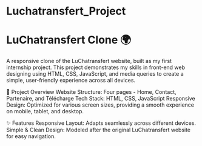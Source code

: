 # Luchatransfert_Project
# LuChatransfert Clone 🌍
A responsive clone of the LuChatransfert website, built as my first internship project. This project demonstrates my skills in front-end web designing using HTML, CSS, JavaScript, and media queries to create a simple, user-friendly experience across all devices.

📄 Project Overview
Website Structure: Four pages - Home, Contact, Partenaire, and Télécharge
Tech Stack: HTML, CSS, JavaScript
Responsive Design: Optimized for various screen sizes, providing a smooth experience on mobile, tablet, and desktop.

✨ Features
Responsive Layout: Adapts seamlessly across different devices.
Simple & Clean Design: Modeled after the original LuChatransfert website for easy navigation.
